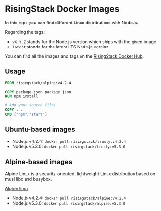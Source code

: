 # RisingStack Docker Images

In this repo you can find different Linux distributions with Node.js.

Regarding the tags:

* `vX.Y.Z` stands for the Node.js version which ships with the given image
* `latest` stands for the latest LTS Node.js version

You can find all the images and tags on the [RisingStack Docker Hub](https://hub.docker.com/r/risingstack).

## Usage

```Dockerfile
FROM risingstack/alpine:v4.2.4

COPY package.json package.json
RUN npm install

# Add your source files
COPY . .
CMD ["npm","start"]
```

## Ubuntu-based images

* Node.js v4.2.4: `docker pull risingstack/trusty:v4.2.4`
* Node.js v5.3.0: `docker pull risingstack/trusty:v5.3.0`

## Alpine-based images

Alpine Linux is a security-oriented, lightweight Linux distribution
based on musl libc and busybox.

[Alpine linux](http://www.alpinelinux.org/)

* Node.js v4.2.4: `docker pull risingstack/alpine:v4.2.4`
* Node.js v5.3.0: `docker pull risingstack/alpine:v5.3.0`

